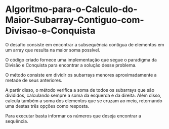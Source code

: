 # Algoritmo-para-o-Calculo-do-Maior-Subarray-Contiguo-com-Divisao-e-Conquista

O desafio consiste em encontrar a subsequência contígua de elementos em um array que resulta na maior soma possível.

O código criado fornece uma implementação que segue o paradigma da Divisão e Conquista para encontrar a solução desse problema.

O método consiste em dividir os subarrays menores aproximadamente a metade de seus anteriores.

A partir disso, o método verifica a soma de todos os subarrays que são divididos, calculando sempre a soma da esquerda e da direita. Além disso, calcula também a soma dos elementos que se cruzam ao meio, retornando uma destas três opções como resposta.

Para executar basta informar os números que deseja encontrar a sequência.
